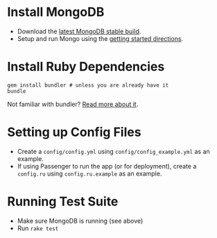 # Install MongoDB

* Download the [latest MongoDB stable build](http://www.mongodb.org/display/DOCS/Downloads).
* Setup and run Mongo using the [getting started directions](http://www.mongodb.org/display/DOCS/Getting+Started).

# Install Ruby Dependencies

    gem install bundler # unless you are already have it
    bundle

Not familiar with bundler? [Read more about it](http://gembundler.com/).

# Setting up Config Files

* Create a `config/config.yml` using `config/config_example.yml` as an example.
* If using Passenger to run the app (or for deployment), create a `config.ru` using `config.ru.example` as an example.

# Running Test Suite

* Make sure MongoDB is running (see above)
* Run `rake test`
